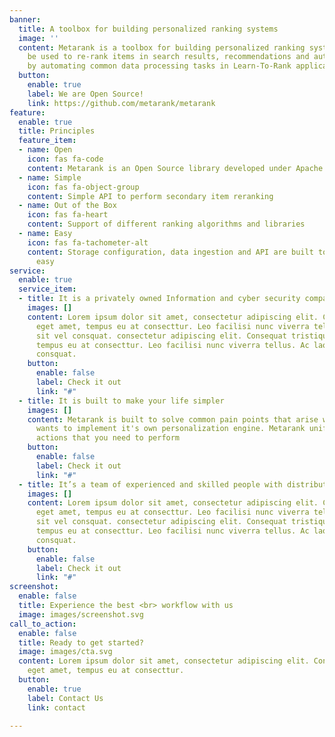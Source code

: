 ```yaml
---
banner:
  title: A toolbox for building personalized ranking systems
  image: ''
  content: Metarank is a toolbox for building personalized ranking systems. It can
    be used to re-rank items in search results, recommendations and autocomplete suggestions
    by automating common data processing tasks in Learn-To-Rank applications.
  button:
    enable: true
    label: We are Open Source!
    link: https://github.com/metarank/metarank
feature:
  enable: true
  title: Principles
  feature_item:
  - name: Open
    icon: fas fa-code
    content: Metarank is an Open Source library developed under Apache License 2.0
  - name: Simple
    icon: fas fa-object-group
    content: Simple API to perform secondary item reranking
  - name: Out of the Box
    icon: fas fa-heart
    content: Support of different ranking algorithms and libraries
  - name: Easy
    icon: fas fa-tachometer-alt
    content: Storage configuration, data ingestion and API are built to make development
      easy
service:
  enable: true
  service_item:
  - title: It is a privately owned Information and cyber security company
    images: []
    content: Lorem ipsum dolor sit amet, consectetur adipiscing elit. Consequat tristique
      eget amet, tempus eu at consecttur. Leo facilisi nunc viverra tellus. Ac laoreet
      sit vel consquat. consectetur adipiscing elit. Consequat tristique eget amet,
      tempus eu at consecttur. Leo facilisi nunc viverra tellus. Ac laoreet sit vel
      consquat.
    button:
      enable: false
      label: Check it out
      link: "#"
  - title: It is built to make your life simpler
    images: []
    content: Metarank is built to solve common pain points that arise when a company
      wants to implement it's own personalization engine. Metarank unifies the common
      actions that you need to perform
    button:
      enable: false
      label: Check it out
      link: "#"
  - title: It’s a team of experienced and skilled people with distributions
    images: []
    content: Lorem ipsum dolor sit amet, consectetur adipiscing elit. Consequat tristique
      eget amet, tempus eu at consecttur. Leo facilisi nunc viverra tellus. Ac laoreet
      sit vel consquat. consectetur adipiscing elit. Consequat tristique eget amet,
      tempus eu at consecttur. Leo facilisi nunc viverra tellus. Ac laoreet sit vel
      consquat.
    button:
      enable: false
      label: Check it out
      link: "#"
screenshot:
  enable: false
  title: Experience the best <br> workflow with us
  image: images/screenshot.svg
call_to_action:
  enable: false
  title: Ready to get started?
  image: images/cta.svg
  content: Lorem ipsum dolor sit amet, consectetur adipiscing elit. Consequat tristique
    eget amet, tempus eu at consecttur.
  button:
    enable: true
    label: Contact Us
    link: contact

---
```

